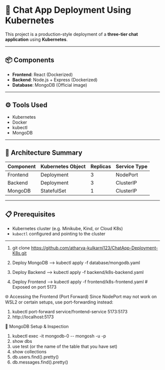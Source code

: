 # 🚀 Chat App Deployment Using Kubernetes

This project is a production-style deployment of a **three-tier chat application** using **Kubernetes**.

---

## 📦 Components

- **Frontend**: React (Dockerized)
- **Backend**: Node.js + Express (Dockerized)
- **Database**: MongoDB (Official image)

---

## ⚙️ Tools Used

- Kubernetes
- Docker
- kubectl
- MongoDB

---

## 🧠 Architecture Summary

| Component  | Kubernetes Object | Replicas | Service Type |
|------------|-------------------|----------|---------------|
| Frontend   | Deployment        | 3        | NodePort      |
| Backend    | Deployment        | 3        | ClusterIP     |
| MongoDB    | StatefulSet       | 1        | ClusterIP     |

---

## 📋 Prerequisites

- Kubernetes cluster (e.g. Minikube, Kind, or Cloud K8s)
- `kubectl` configured and pointing to the cluster

---

1. git clone https://github.com/atharva-kulkarni123/ChatApp-Deployment-K8s.git

2. Deploy MongoDB
--> kubectl apply -f database/mongodb.yaml

3. Deploy Backend
--> kubectl apply -f backend/k8s-backend.yaml

4. Deploy Frontend
--> kubectl apply -f frontend/k8s-frontend.yaml  # Exposed on port 5173


🌐 Accessing the Frontend (Port Forward)
Since NodePort may not work on WSL2 or certain setups, use port-forwarding instead:
1. kubectl port-forward service/frontend-service 5173:5173
2. http://localhost:5173

💾 MongoDB Setup & Inspection
1. kubectl exec -it mongodb-0 -- mongosh -u <username> -p <password>
2. show dbs
3. use test (or the name of the table that you have set)
4. show collections
5. db.users.find().pretty()
6. db.messages.find().pretty()
